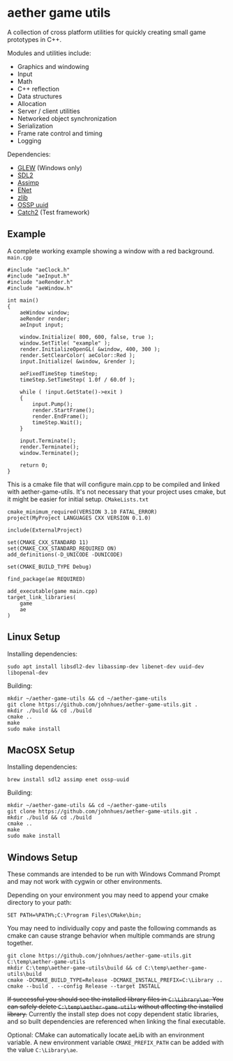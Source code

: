 # aether game utils
A collection of cross platform utilities for quickly creating small game prototypes in C++.

Modules and utilities include:
* Graphics and windowing
* Input
* Math
* C++ reflection
* Data structures
* Allocation
* Server / client utilities
* Networked object synchronization
* Serialization
* Frame rate control and timing
* Logging

Dependencies:
* [GLEW](http://glew.sourceforge.net/) (Windows only)
* [SDL2](https://www.libsdl.org/)
* [Assimp](https://github.com/assimp/assimp)
* [ENet](http://enet.bespin.org/)
* [zlib](https://github.com/madler/zlib)
* [OSSP uuid](http://www.ossp.org/pkg/lib/uuid/)
* [Catch2](https://github.com/catchorg/Catch2) (Test framework)

## Example
A complete working example showing a window with a red background.
`main.cpp`
```
#include "aeClock.h"
#include "aeInput.h"
#include "aeRender.h"
#include "aeWindow.h"

int main()
{
	aeWindow window;
	aeRender render;
	aeInput input;
	
	window.Initialize( 800, 600, false, true );
	window.SetTitle( "example" );
	render.InitializeOpenGL( &window, 400, 300 );
	render.SetClearColor( aeColor::Red );
	input.Initialize( &window, &render );
	
	aeFixedTimeStep timeStep;
	timeStep.SetTimeStep( 1.0f / 60.0f );

	while ( !input.GetState()->exit )
	{
		input.Pump();
		render.StartFrame();
		render.EndFrame();
		timeStep.Wait();
	}

	input.Terminate();
	render.Terminate();
	window.Terminate();

	return 0;
}
```
This is a cmake file that will configure main.cpp to be compiled and linked with aether-game-utils. It's not necessary that your project uses cmake, but it might be easier for initial setup.
`CMakeLists.txt`
```
cmake_minimum_required(VERSION 3.10 FATAL_ERROR)
project(MyProject LANGUAGES CXX VERSION 0.1.0)

include(ExternalProject)

set(CMAKE_CXX_STANDARD 11)
set(CMAKE_CXX_STANDARD_REQUIRED ON)
add_definitions(-D_UNICODE -DUNICODE)

set(CMAKE_BUILD_TYPE Debug)

find_package(ae REQUIRED)

add_executable(game main.cpp)
target_link_libraries(
	game
	ae
)
```

## Linux Setup
Installing dependencies:
```
sudo apt install libsdl2-dev libassimp-dev libenet-dev uuid-dev libopenal-dev
```
Building:
```
mkdir ~/aether-game-utils && cd ~/aether-game-utils
git clone https://github.com/johnhues/aether-game-utils.git .
mkdir ./build && cd ./build
cmake ..
make
sudo make install
```

## MacOSX Setup
Installing dependencies:
```
brew install sdl2 assimp enet ossp-uuid
```
Building:
```
mkdir ~/aether-game-utils && cd ~/aether-game-utils
git clone https://github.com/johnhues/aether-game-utils.git .
mkdir ./build && cd ./build
cmake ..
make
sudo make install
```

## Windows Setup
These commands are intended to be run with Windows Command Prompt and may not work with cygwin or other environments.

Depending on your environment you may need to append your cmake directory to your path:
```
SET PATH=%PATH%;C:\Program Files\CMake\bin;
```
You may need to individually copy and paste the following commands as cmake can cause strange behavior when multiple commands are strung together.
```
git clone https://github.com/johnhues/aether-game-utils.git C:\temp\aether-game-utils
mkdir C:\temp\aether-game-utils\build && cd C:\temp\aether-game-utils\build
cmake -DCMAKE_BUILD_TYPE=Release -DCMAKE_INSTALL_PREFIX=C:\Library ..
cmake --build . --config Release --target INSTALL
```
~~If successful you should see the installed library files in `C:\Library\ae`. You can safely delete `C:\temp\aether-game-utils` without affecting the installed library.~~ Currently the install step does not copy dependent static libraries, and so built dependencies are referenced when linking the final executable.

Optional: CMake can automatically locate aeLib with an environment variable. A new environment variable `CMAKE_PREFIX_PATH` can be added with the value `C:\Library\ae`.
